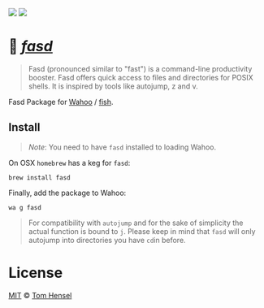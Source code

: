 [![](https://img.shields.io/badge/Wahoo-Package-00b0ff.svg?style=flat-square)][Wahoo]
![](https://img.shields.io/badge/License-MIT-707070.svg?style=flat-square)

# :cherries: [_fasd_](https://github.com/clvv/fasd)
> Fasd (pronounced similar to "fast") is a command-line productivity booster. Fasd offers quick access to files and directories for POSIX shells. It is inspired by tools like autojump, z and v.

Fasd Package for [Wahoo][Wahoo] / [fish](fishshell.com).

## Install
> _Note_: You need to have `fasd` installed to loading Wahoo.

On OSX `homebrew` has a keg for `fasd`:

```fish
brew install fasd
```

Finally, add the package to Wahoo:

```fish
wa g fasd
```

> For compatibility with `autojump` and for the sake of simplicity the actual function is bound to `j`.
> Please keep in mind that `fasd` will only autojump into directories you have `cd`in before.

# License

[MIT](http://opensource.org/licenses/MIT) © [Tom Hensel][Author]

[Author]: https://github.com/gretel
[Wahoo]: https://github.com/bucaran/wahoo
